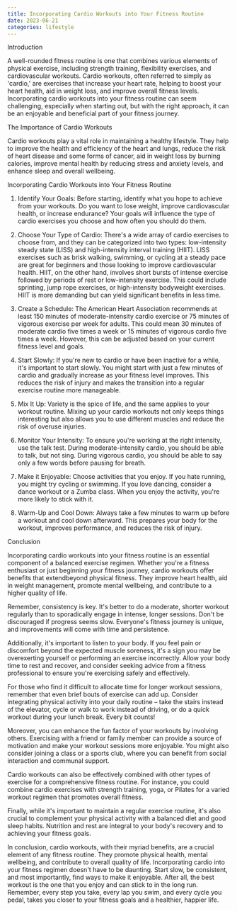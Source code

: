 ```yaml
---
title: Incorporating Cardio Workouts into Your Fitness Routine
date: 2023-06-21
categories: lifestyle
---
```

Introduction

A well-rounded fitness routine is one that combines various elements of physical exercise, including strength training, flexibility exercises, and cardiovascular workouts. Cardio workouts, often referred to simply as 'cardio,' are exercises that increase your heart rate, helping to boost your heart health, aid in weight loss, and improve overall fitness levels. Incorporating cardio workouts into your fitness routine can seem challenging, especially when starting out, but with the right approach, it can be an enjoyable and beneficial part of your fitness journey.

The Importance of Cardio Workouts

Cardio workouts play a vital role in maintaining a healthy lifestyle. They help to improve the health and efficiency of the heart and lungs, reduce the risk of heart disease and some forms of cancer, aid in weight loss by burning calories, improve mental health by reducing stress and anxiety levels, and enhance sleep and overall wellbeing.

Incorporating Cardio Workouts into Your Fitness Routine

1. Identify Your Goals: Before starting, identify what you hope to achieve from your workouts. Do you want to lose weight, improve cardiovascular health, or increase endurance? Your goals will influence the type of cardio exercises you choose and how often you should do them.

2. Choose Your Type of Cardio: There's a wide array of cardio exercises to choose from, and they can be categorized into two types: low-intensity steady state (LISS) and high-intensity interval training (HIIT). LISS exercises such as brisk walking, swimming, or cycling at a steady pace are great for beginners and those looking to improve cardiovascular health. HIIT, on the other hand, involves short bursts of intense exercise followed by periods of rest or low-intensity exercise. This could include sprinting, jump rope exercises, or high-intensity bodyweight exercises. HIIT is more demanding but can yield significant benefits in less time.

3. Create a Schedule: The American Heart Association recommends at least 150 minutes of moderate-intensity cardio exercise or 75 minutes of vigorous exercise per week for adults. This could mean 30 minutes of moderate cardio five times a week or 15 minutes of vigorous cardio five times a week. However, this can be adjusted based on your current fitness level and goals.

4. Start Slowly: If you're new to cardio or have been inactive for a while, it's important to start slowly. You might start with just a few minutes of cardio and gradually increase as your fitness level improves. This reduces the risk of injury and makes the transition into a regular exercise routine more manageable.

5. Mix It Up: Variety is the spice of life, and the same applies to your workout routine. Mixing up your cardio workouts not only keeps things interesting but also allows you to use different muscles and reduce the risk of overuse injuries.

6. Monitor Your Intensity: To ensure you're working at the right intensity, use the talk test. During moderate-intensity cardio, you should be able to talk, but not sing. During vigorous cardio, you should be able to say only a few words before pausing for breath.

7. Make it Enjoyable: Choose activities that you enjoy. If you hate running, you might try cycling or swimming. If you love dancing, consider a dance workout or a Zumba class. When you enjoy the activity, you're more likely to stick with it.

8. Warm-Up and Cool Down: Always take a few minutes to warm up before a workout and cool down afterward. This prepares your body for the workout, improves performance, and reduces the risk of injury.

Conclusion

Incorporating cardio workouts into your fitness routine is an essential component of a balanced exercise regimen. Whether you're a fitness enthusiast or just beginning your fitness journey, cardio workouts offer benefits that extendbeyond physical fitness. They improve heart health, aid in weight management, promote mental wellbeing, and contribute to a higher quality of life.

Remember, consistency is key. It's better to do a moderate, shorter workout regularly than to sporadically engage in intense, longer sessions. Don't be discouraged if progress seems slow. Everyone's fitness journey is unique, and improvements will come with time and persistence.

Additionally, it's important to listen to your body. If you feel pain or discomfort beyond the expected muscle soreness, it's a sign you may be overexerting yourself or performing an exercise incorrectly. Allow your body time to rest and recover, and consider seeking advice from a fitness professional to ensure you're exercising safely and effectively.

For those who find it difficult to allocate time for longer workout sessions, remember that even brief bouts of exercise can add up. Consider integrating physical activity into your daily routine – take the stairs instead of the elevator, cycle or walk to work instead of driving, or do a quick workout during your lunch break. Every bit counts!

Moreover, you can enhance the fun factor of your workouts by involving others. Exercising with a friend or family member can provide a source of motivation and make your workout sessions more enjoyable. You might also consider joining a class or a sports club, where you can benefit from social interaction and communal support.

Cardio workouts can also be effectively combined with other types of exercise for a comprehensive fitness routine. For instance, you could combine cardio exercises with strength training, yoga, or Pilates for a varied workout regimen that promotes overall fitness.

Finally, while it's important to maintain a regular exercise routine, it's also crucial to complement your physical activity with a balanced diet and good sleep habits. Nutrition and rest are integral to your body's recovery and to achieving your fitness goals.

In conclusion, cardio workouts, with their myriad benefits, are a crucial element of any fitness routine. They promote physical health, mental wellbeing, and contribute to overall quality of life. Incorporating cardio into your fitness regimen doesn't have to be daunting. Start slow, be consistent, and most importantly, find ways to make it enjoyable. After all, the best workout is the one that you enjoy and can stick to in the long run. Remember, every step you take, every lap you swim, and every cycle you pedal, takes you closer to your fitness goals and a healthier, happier life.